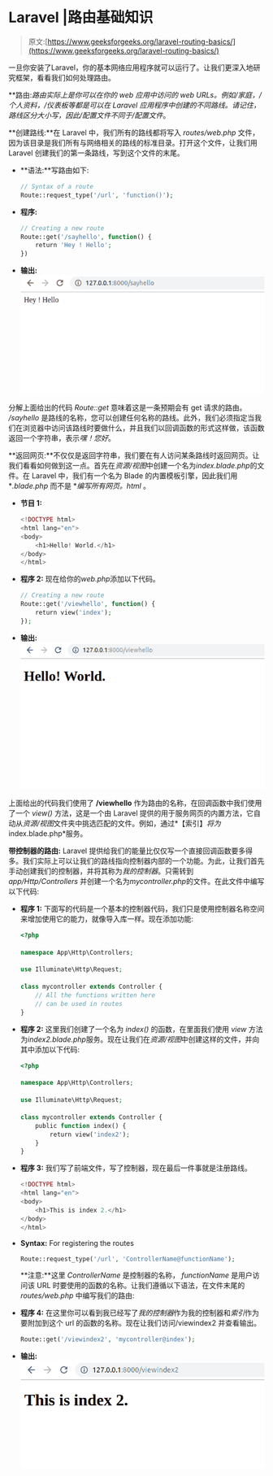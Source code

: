 # Laravel |路由基础知识

> 原文:[https://www.geeksforgeeks.org/laravel-routing-basics/](https://www.geeksforgeeks.org/laravel-routing-basics/)

一旦你安装了Laravel，你的基本网络应用程序就可以运行了。让我们更深入地研究框架，看看我们如何处理路由。

**路由:**路由实际上是你可以在你的 web 应用中访问的 web URLs。例如*/家庭，/个人资料，/仪表板*等都是可以在 Laravel 应用程序中创建的不同路线。请记住，路线区分大小写，因此*/配置文件*不同于*/配置文件*。

**创建路线:**在 Laravel 中，我们所有的路线都将写入 *routes/web.php* 文件，因为该目录是我们所有与网络相关的路线的标准目录。打开这个文件，让我们用 Laravel 创建我们的第一条路线，写到这个文件的末尾。

*   **语法:**写路由如下:

    ```php
    // Syntax of a route
    Route::request_type('/url', 'function()');
    ```

*   **程序:**

    ```php
    // Creating a new route
    Route::get('/sayhello', function() {
        return 'Hey ! Hello';
    })
    ```

*   **输出:**
    ![](img/7839c1412dd78d6505e6b5b14cfa7025.png)

分解上面给出的代码 *Route::get* 意味着这是一条预期会有 get 请求的路由。 */sayhello* 是路线的名称，您可以创建任何名称的路线。此外，我们必须指定当我们在浏览器中访问该路线时要做什么，并且我们以回调函数的形式这样做，该函数返回一个字符串，表示*嘿！您好*。

**返回网页:**不仅仅是返回字符串，我们要在有人访问某条路线时返回网页。让我们看看如何做到这一点。首先在*资源/视图*中创建一个名为*index.blade.php*的文件。在 Laravel 中，我们有一个名为 Blade 的内置模板引擎，因此我们用 **.blade.php* 而不是 **编写所有网页。html* 。

*   **节目 1:**

    ```php
    <!DOCTYPE html>
    <html lang="en">
    <body>
        <h1>Hello! World.</h1>
    </body>
    </html>
    ```

*   **程序 2:** 现在给你的*web.php*添加以下代码。

    ```php
    // Creating a new route
    Route::get('/viewhello', function() {
        return view('index');
    });
    ```

*   **输出:**
    ![](img/e3321276a921ac8b4865d20242e43db9.png)

上面给出的代码我们使用了 **/viewhello** 作为路由的名称，在回调函数中我们使用了一个 *view()* 方法，这是一个由 Laravel 提供的用于服务网页的内置方法，它自动从*资源/视图*文件夹中挑选匹配的文件。例如，通过*【索引】*将为*index.blade.php*服务。

**带控制器的路由:** Laravel 提供给我们的能量比仅仅写一个直接回调函数要多得多。我们实际上可以让我们的路线指向控制器内部的一个功能。为此，让我们首先手动创建我们的控制器，并将其称为*我的控制器*。只需转到 *app/Http/Controllers* 并创建一个名为*mycontroller.php*的文件。在此文件中编写以下代码:

*   **程序 1:** 下面写的代码是一个基本的控制器代码，我们只是使用控制器名称空间来增加使用它的能力，就像导入库一样。现在添加功能:

    ```php
    <?php

    namespace App\Http\Controllers;

    use Illuminate\Http\Request;

    class mycontroller extends Controller {
        // All the functions written here
        // can be used in routes
    }
    ```

*   **程序 2:** 这里我们创建了一个名为 *index()* 的函数，在里面我们使用 *view* 方法为*index2.blade.php*服务。现在让我们在*资源/视图*中创建这样的文件，并向其中添加以下代码:

    ```php
    <?php

    namespace App\Http\Controllers;

    use Illuminate\Http\Request;

    class mycontroller extends Controller {
        public function index() {
            return view('index2');
        }
    }
    ```

*   **程序 3:** 我们写了前端文件，写了控制器，现在最后一件事就是注册路线。

    ```php
    <!DOCTYPE html>
    <html lang="en">
    <body>
        <h1>This is index 2.</h1>
    </body>
    </html>
    ```

*   **Syntax:** For registering the routes

    ```php
    Route::request_type('/url', 'ControllerName@functionName');
    ```

    **注意:**这里 *ControllerName* 是控制器的名称， *functionName* 是用户访问该 URL 时要使用的函数的名称。让我们遵循以下语法，在文件末尾的 *routes/web.php* 中编写我们的路由:

*   **程序 4:** 在这里你可以看到我已经写了*我的控制器*作为我的控制器和*索引*作为要附加到这个 url 的函数的名称。现在让我们访问/viewindex2 并查看输出。

    ```php
    Route::get('/viewindex2', 'mycontroller@index');
    ```

*   **输出:**
    ![](img/e86afd8c02c743debb5a74c9997537d3.png)